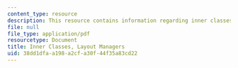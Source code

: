 ```yaml
---
content_type: resource
description: This resource contains information regarding inner classes, layout managers.
file: null
file_type: application/pdf
resourcetype: Document
title: Inner Classes, Layout Managers
uid: 38dd1dfa-a198-a2cf-a30f-44f35a83cd22
---
```

